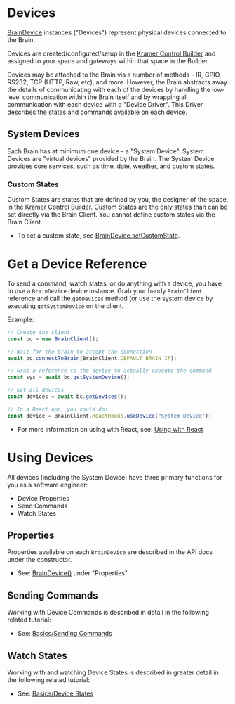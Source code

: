 # Devices

[BrainDevice](./BrainDevice.html) instances ("Devices") represent physical devices connected to the Brain.

Devices are created/configured/setup in the [Kramer Control Builder](https://kramercontrol.com/builder/) and assigned to your space and gateways within that space in the Builder.

Devices may be attached to the Brain via a number of methods - IR, GPIO, RS232, TCP (HTTP, Raw, etc), and more. However, the Brain abstracts away the details of communicating with each of the devices by handling the low-level communication within the Brain itself and by wrapping all communication with each device with a "Device Driver". This Driver describes the states and commands available on each device.

## System Devices

Each Brain has at minimum one device - a "System Device". System Devices are "virtual devices" provided by the Brain. The System Device provides core services, such as time, date, weather, and custom states. 

### Custom States
Custom States are states that are defined by you, the designer of the space, in the [Kramer Control Builder](https://kramercontrol.com/builder/). Custom States are the only states than can be set directly via the Brain Client. You cannot define custom states via the Brain Client.

* To set a custom state, see [BrainDevice.setCustomState](./BrainDevice.html#setCustomState).

# Get a Device Reference

To send a command, watch states, or do anything with a device, you have to use a `BrainDevice` device instance. Grab your handy `BrainClient` reference and call the `getDevices` method (or use the system device by executing `getSystemDevice` on the client.

Example:
```javascript
// Create the client
const bc = new BrainClient();

// Wait for the brain to accept the connection
await bc.connectToBrain(BrainClient.DEFAULT_BRAIN_IP);

// Grab a reference to the device to actually execute the command
const sys = await bc.getSystemDevice();

// Get all devices
const devices = await bc.getDevices();

// In a React app, you could do:
const device = BrainClient.ReactHooks.useDevice("System Device");
```

* For more information on using with React, see: [Using with React](./tutorial-500-ReactUsage.html)

# Using Devices

All devices (including the System Device) have three primary functions for you as a software engineer:

* Device Properties
* Send Commands
* Watch States

## Properties

Properties available on each `BrainDevice` are described in the API docs under the constructor.

* See: [BrainDevice()](./BrainDevice.html#BrainDevice) under "Properties"

## Sending Commands

Working with Device Commands is described in detail in the following related tutorial:

* See: [Basics/Sending Commands](./tutorial-400-SendingCommands.html)

## Watch States

Working with and watching Device States is described in greater detail in the following related tutorial:

* See: [Basics/Device States](./tutorial-300-States.html)
